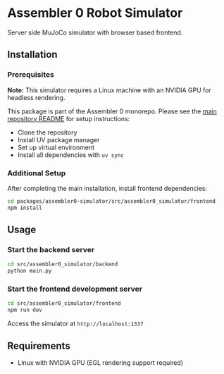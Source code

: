 # Assembler 0 Robot Simulator

Server side MuJoCo simulator with browser based frontend.

## Installation

### Prerequisites

**Note:** This simulator requires a Linux machine with an NVIDIA GPU for headless rendering.

This package is part of the Assembler 0 monorepo. Please see the [main repository README](../../README.md#installation) for setup instructions:
- Clone the repository
- Install UV package manager
- Set up virtual environment
- Install all dependencies with `uv sync`

### Additional Setup

After completing the main installation, install frontend dependencies:
```bash
cd packages/assembler0-simulator/src/assembler0_simulator/frontend
npm install
```

## Usage

### Start the backend server
```bash
cd src/assembler0_simulator/backend
python main.py
```

### Start the frontend development server
```bash
cd src/assembler0_simulator/frontend
npm run dev
```

Access the simulator at `http://localhost:1337`

## Requirements
- Linux with NVIDIA GPU (EGL rendering support required)